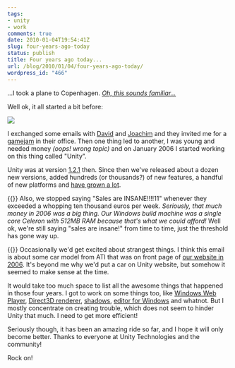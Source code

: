 ```yaml
---
tags:
- unity
- work
comments: true
date: 2010-01-04T19:54:41Z
slug: four-years-ago-today
status: publish
title: Four years ago today...
url: /blog/2010/01/04/four-years-ago-today/
wordpress_id: "466"
---
```


...I took a plane to Copenhagen. [_Oh, this sounds familiar..._](/blog/2008/01/15/about-two-years-ago/)

Well ok, it all started a bit before:

![](http://aras-p.info/blog/wp-content/uploads/2010/01/futureofmiddleware.png)

I exchanged some emails with [David](http://blogs.unity3d.com/author/david/) and [Joachim](http://blogs.unity3d.com/author/joe/) and they invited me for a [gamejam](http://unity3d.com/pakimono/) in their office. Then one thing led to another, I was young and needed money _(oops! wrong topic)_ and on January 2006 I started working on this thing called "Unity".

Unity was at version [1.2.1](http://unity3d.com/unity/whats-new/unity-1.2) then. Since then we've released about a dozen new versions, added hundreds (or thousands?) of new features, a handful of new platforms and [have grown a lot](http://blogs.unity3d.com/2009/11/13/blast-from-the-past-pt-3-a-growing-company/).


{{<imgright src="http://aras-p.info/blog/wp-content/uploads/2010/01/insanesales.png">}}
Also, we stopped saying "Sales are INSANE!!!!11" whenever they exceeded a whopping ten thousand euros per week. 
_Seriously, that much money in 2006 was a big thing. Our Windows build machine was a single core Celeron with 512MB RAM because that's what we could afford!_ Well ok, we're still saying "sales are insane!" from time to time, just the threshold has gone way up.



{{<imgright src="http://aras-p.info/blog/wp-content/uploads/2010/01/greatsuccess.png">}}
Occasionally we'd get excited about strangest things. I think this email is about some car model from ATI that was on front page of [our website in 2006](http://aras-p.info/blog/wp-content/uploads/2010/01/website2006.png). It's beyond me why we'd put a car on Unity website, but somehow it seemed to make sense at the time.





It would take too much space to list all the awesome things that happened in those four years. I got to work on some things too, like [Windows Web Player](http://aras-p.info/blog/wp-content/uploads/2010/01/200603-firefox.jpg), [Direct3D renderer](http://aras-p.info/blog/wp-content/uploads/2010/01/200702-fastd3d.png), [shadows](/blog/2007/08/28/lolshadows/), [editor for Windows](http://blogs.unity3d.com/2009/05/16/blast-from-the-recent-past-unity-25/) and whatnot. But I mostly concentrate on creating trouble, which does not seem to hinder Unity that much. I need to get more efficient!



Seriously though, it has been an amazing ride so far, and I hope it will only become better. Thanks to everyone at Unity Technologies and the community!

Rock on!
